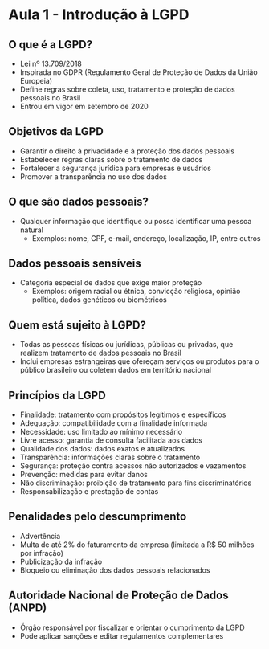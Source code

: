 # Aula 1 - Introdução à LGPD

## O que é a LGPD?

- Lei nº 13.709/2018
- Inspirada no GDPR (Regulamento Geral de Proteção de Dados da União Europeia)
- Define regras sobre coleta, uso, tratamento e proteção de dados pessoais no Brasil
- Entrou em vigor em setembro de 2020

## Objetivos da LGPD

- Garantir o direito à privacidade e à proteção dos dados pessoais
- Estabelecer regras claras sobre o tratamento de dados
- Fortalecer a segurança jurídica para empresas e usuários
- Promover a transparência no uso dos dados

## O que são dados pessoais?

- Qualquer informação que identifique ou possa identificar uma pessoa natural
  - Exemplos: nome, CPF, e-mail, endereço, localização, IP, entre outros

## Dados pessoais sensíveis

- Categoria especial de dados que exige maior proteção
  - Exemplos: origem racial ou étnica, convicção religiosa, opinião política, dados genéticos ou biométricos

## Quem está sujeito à LGPD?

- Todas as pessoas físicas ou jurídicas, públicas ou privadas, que realizem tratamento de dados pessoais no Brasil
- Inclui empresas estrangeiras que ofereçam serviços ou produtos para o público brasileiro ou coletem dados em território nacional

## Princípios da LGPD

- Finalidade: tratamento com propósitos legítimos e específicos
- Adequação: compatibilidade com a finalidade informada
- Necessidade: uso limitado ao mínimo necessário
- Livre acesso: garantia de consulta facilitada aos dados
- Qualidade dos dados: dados exatos e atualizados
- Transparência: informações claras sobre o tratamento
- Segurança: proteção contra acessos não autorizados e vazamentos
- Prevenção: medidas para evitar danos
- Não discriminação: proibição de tratamento para fins discriminatórios
- Responsabilização e prestação de contas

## Penalidades pelo descumprimento

- Advertência
- Multa de até 2% do faturamento da empresa (limitada a R$ 50 milhões por infração)
- Publicização da infração
- Bloqueio ou eliminação dos dados pessoais relacionados

## Autoridade Nacional de Proteção de Dados (ANPD)

- Órgão responsável por fiscalizar e orientar o cumprimento da LGPD
- Pode aplicar sanções e editar regulamentos complementares
